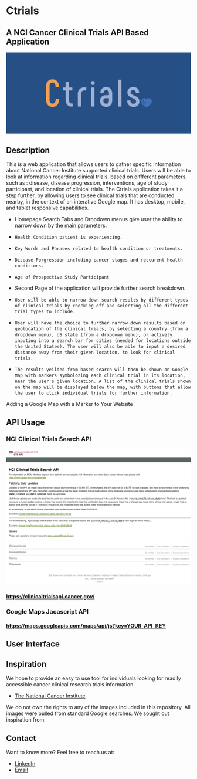 # Ctrials
## A NCI Cancer Clinical Trials API Based Application

![](./Ctrials_app_banner.png)

## Description

This is a web application that allows users to gather specific information about National Cancer Institute supported clinical trials. Users will be able to look at information regarding clinical trials, based on diffferent parameters, such as : disease, disease progression, interventions, age of study participant, and location of clinical trials. The Ctrials application takes it a step further, by allowing users to see clinical trials that are conducted nearby, in the context of an interative Google map. It has desktop, mobile, and tablet responsive capabilities. 


- Homepage Search Tabs and Dropdown menus give user the ability to narrow down by the main parameters.
-     Health Condition patient is experiencing. 
-     Key Words and Phrases related to health condition or treatments.
-     Disease Porgression including cancer stages and reccurent health conditions.
-     Age of Prospective Study Participant


- Second Page of the application will provide further search breakdown.
-     User will be able to narrow down search results by different types of clinical trials by checking off and selecting all the different trial types to include.
-     User will have the choice to further narrow down results based on geolocation of the clinical trials, by selecting a country (from a dropdown menu), US state (from a dropdown menu), or actively inputing into a search bar for cities (needed for locations outside the United States). The user will also be able to input a desired distance away from their given location, to look for clinical trials. 
-     The results yeilded from based search will then be shown on Google Map with markers symbolozing each clinical trial in its location, near the user's given location. A list of the clinical trials shown on the map will be displayed below the map, with buttons that allow the user to click individual trials for further information.





Adding a Google Map with a Marker to Your Website
## API Usage

### NCI Clinical Trials Search API

![](./NCI_API.png)

  #### https://clinicaltrialsapi.cancer.gov/
  
### Google Maps Jacascript API

  #### https://maps.googleapis.com/maps/api/js?key=YOUR_API_KEY

  

## User Interface

## Inspiration

We hope to provide an easy to use tool for individuals looking for readily accessible cancer clinical research trials information. 

- [The National Cancer Institute](https://www.cancer.gov/about-cancer/treatment/clinical-trials/search/advanced)

We do not own the rights to any of the images included in this repository. All images were pulled from standard Google searches. We sought out inspiration from:

## Contact

Want to know more? Feel free to reach us at:

- [LinkedIn](https://www.linkedin.com/in/stephanie-a-pe%C3%B1a-1132bb16a/)
- [Email](mailto:stephp23@gmail.com)
